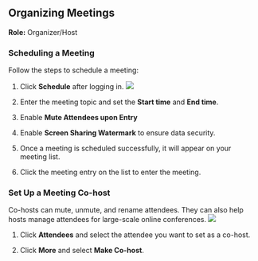 ## Organizing Meetings 

**Role:** Organizer/Host

### Scheduling a Meeting

Follow the steps to schedule a meeting: 

1. Click **Schedule** after logging in.
![](https://main.qcloudimg.com/raw/126127dc8a138fe31a87915d988bb7a2.png)

2. Enter the meeting topic and set the **Start time** and **End time**.

3. Enable **Mute Attendees upon Entry**

4. Enable **Screen Sharing Watermark** to ensure data security.

5. Once a meeting is scheduled successfully, it will appear on your meeting list.

6. Click the meeting entry on the list to enter the meeting.


### Set Up a Meeting Co-host

Co-hosts can mute, unmute, and rename attendees. They can also help hosts manage attendees for large-scale online conferences.
![](https://main.qcloudimg.com/raw/ba3dcca9a16ef0d9dae59119de75ba7e.png)
1. Click **Attendees** and select the attendee you want to set as a co-host.

2. Click **More** and select **Make Co-host**.

 

 
